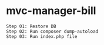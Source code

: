 # mvc-manager-bill
```
Step 01: Restore DB
Step 02: Run composer dump-autoload
Step 03: Run index.php file
```